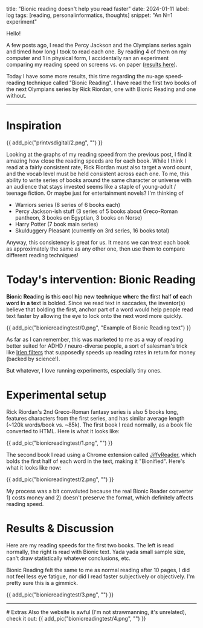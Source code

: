 title: "Bionic reading doesn't help you read faster"
date: 2024-01-11
label: log
tags: [reading, personalinformatics, thoughts]
snippet: "An N=1 experiment"

Hello!

A few posts ago, I read the Percy Jackson and the Olympians series again and timed how long I took to read each one. By reading 4 of them on my computer and 1 in physical form, I accidentally ran an experiment comparing my reading speed on screens vs. on paper (<a href="../printvsdigital">results here</a>).

Today I have some more results, this time regarding the nu-age speed-reading technique called "Bionic Reading". I have read the first two books of the next Olympians series by Rick Riordan, one with Bionic Reading and one without. 

<hr>

# Inspiration

{{ add_pic("printvsdigital/2.png", "") }}

Looking at the graphs of my reading speed from the previous post, I find it amazing how close the reading speeds are for each book. While I think I read at a fairly consistent rate, Rick Riordan must also target a word count, and the vocab level must be held consistent across each one. To me, this ability to write series of books around the same character or universe with an audience that stays invested seems like a staple of young-adult / teenage fiction. Or maybe just for entertainment novels? I'm thinking of

- Warriors series (8 series of 6 books each)
- Percy Jackson-ish stuff (3 series of 5 books about Greco-Roman pantheon, 3 books on Egyptian, 3 books on Norse)
- Harry Potter (7 book main series)
- Skulduggery Pleasant (currently on 3rd series, 16 books total)

Anyway, this consistency is great for us. It means we can treat each book as approximately the same as any other one, then use them to compare different reading techniques!

# Today's intervention: Bionic Reading

**Bio**nic **Rea**ding **is** **th**is **co**ol **hi**p **ne**w **tech**nique **whe**re **th**e **fi**rst **ha**lf **of** **ea**ch **wo**rd **i**n **a** **te**xt is bolded. Since we read text in saccades, the inventor(s) believe that bolding the first, anchor part of a word would help people read text faster by allowing the eye to lock onto the next word more quickly.


{{ add_pic("bionicreadingtest/0.png", "Example of Bionic Reading text") }}

As far as I can remember, this was marketed to me as a way of reading better suited for ADHD / neuro-diverse people, a sort of salesman's trick like <a href="https://en.wikipedia.org/wiki/Irlen_filters">Irlen filters</a> that supposedly speeds up reading rates in return for money (backed by science!). 

But whatever, I love running experiments, especially tiny ones.

# Experimental setup

Rick Riordan's 2nd Greco-Roman fantasy series is also 5 books long, features characters from the first series, and has similar average length (~120k words/book vs. ~85k). The first book I read normally, as a book file converted to HTML. Here is what it looks like:

{{ add_pic("bionicreadingtest/1.png", "") }}

The second book I read using a Chrome extension called [JiffyReader](https://chromewebstore.google.com/detail/jiffy-reader/lljedihjnnjjefafchaljkhbpfhfkdic), which bolds the first half of each word in the text, making it "Bionified". Here's what it looks like now:

{{ add_pic("bionicreadingtest/2.png", "") }}

My process was a bit convoluted because the real Bionic Reader converter 1) costs money and 2) doesn't preserve the format, which definitely affects reading speed. 

# Results & Discussion

Here are my reading speeds for the first two books. The left is read normally, the right is read with Bionic text. Yada yada small sample size, can't draw statistically whatever conclusions, etc.

Bionic Reading felt the same to me as normal reading after 10 pages, I did not feel less eye fatigue, nor did I read faster subjectively or objectively. I'm pretty sure this is a gimmick. 

{{ add_pic("bionicreadingtest/3.png", "") }}

<hr>
# Extras
Also the website is awful (I'm not strawmanning, it's unrelated), check it out:
{{ add_pic("bionicreadingtest/4.png", "") }}
